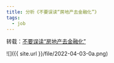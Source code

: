 ```yaml
---
title: 分析《不要误读“房地产去金融化”》
tags:
  - job
---
```


转载：[不要误读“房地产去金融化”](http://finance.people.com.cn/n1/2022/0219/c1004-32355224.html)



![]({{ site.url }}/file/2022-04-03-0a.png)